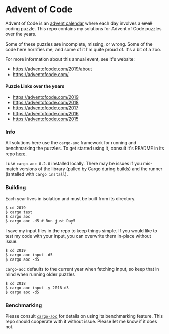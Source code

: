 # Advent of Code

Advent of Code is an [advent calendar]() where each day involves a ~~small~~ coding puzzle. This repo contains my solutions for Advent of Code puzzles over the years.

Some of these puzzles are incomplete, missing, or wrong. Some of the code here horrifies me, and some of it I'm quite proud of. It's a bit of a zoo.

For more information about this annual event, see it's website:
- https://adventofcode.com/2019/about
- https://adventofcode.com/

#### Puzzle Links over the years
- https://adventofcode.com/2019
- https://adventofcode.com/2018
- https://adventofcode.com/2017
- https://adventofcode.com/2016
- https://adventofcode.com/2015

### Info
All solutions here use the `cargo-aoc` framework for running and benchmarking the puzzles. To get started using it, consult it's README in its repo [here](https://github.com/gobanos/cargo-aoc).

I use `cargo-aoc 0.2.0` installed locally. There may be issues if you mis-match versions of the library (pulled by Cargo during builds) and the runner (isntalled with `cargo install`).

### Building
Each year lives in isolation and must be built from its directory.
```
$ cd 2019
$ cargo test
$ cargo aoc
$ cargo aoc -d5 # Run just Day5
```

I save my input files in the repo to keep things simple. If you would like to
test my code with your input, you can overwrite them in-place without issue.
```
$ cd 2019
$ cargo aoc input -d5
$ cargo aoc -d5
```

`cargo-aoc` defaults to the current year when fetching input, so keep that in mind when running older puzzles
```
$ cd 2018
$ cargo aoc input -y 2018 d3
$ cargo aoc -d5
```

### Benchmarking

Please consult [`cargo-aoc`](https://github.com/gobanos/cargo-aoc) for details on using its benchmarking feature. This repo should cooperate with it without issue. Please let me know if it does not.
